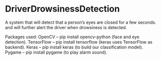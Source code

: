 # DriverDrowsinessDetection
A system that will detect that a person’s eyes are closed for a few seconds. and will further alert the driver when drowsiness is detected.

Packages used:
OpenCV – pip install opencv-python (face and eye detection).
TensorFlow – pip install tensorflow (keras uses TensorFlow as backend).
Keras – pip install keras (to build our classification model).
Pygame – pip install pygame (to play alarm sound).
